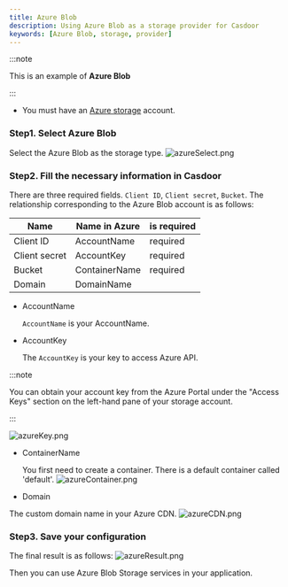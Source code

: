 ```yaml
---
title: Azure Blob
description: Using Azure Blob as a storage provider for Casdoor
keywords: [Azure Blob, storage, provider]
---
```


:::note

This is an example of **Azure Blob**

:::

- You must have an [Azure storage](https://docs.microsoft.com/azure/storage/common/storage-account-create?tabs=azure-portal) account.

### Step1. Select Azure Blob

Select the Azure Blob as the storage type. ![azureSelect.png](/img/providers/storage/azureSelect.png)

### Step2. Fill the necessary information in Casdoor

There are three required fields. `Client ID`, `Client secret`, `Bucket`. The relationship corresponding to the Azure Blob account is as follows:

|    Name       |   Name in Azure |   is required |
|      ----     |   ----          |  ----         |
|Client ID      |   AccountName   | required     |
|Client secret  |   AccountKey    | required      |
|Bucket         |   ContainerName | required     |
|Domain         |   DomainName    |               |

- AccountName

    `AccountName` is your AccountName.

- AccountKey

    The `AccountKey` is your key to access Azure API.

:::note

You can obtain your account key from the Azure Portal under the "Access Keys" section on the left-hand pane of your storage account.

:::

![azureKey.png](/img/providers/storage/azureKey.png)

- ContainerName

  You first need to create a container. There is a default container called 'default'.
![azureContainer.png](/img/providers/storage/azureContainer.png)

- Domain

The custom domain name in your Azure CDN.
![azureCDN.png](/img/providers/storage/azureCDN.png)

### Step3. Save your configuration

The final result is as follows:
![azureResult.png](/img/providers/storage/azureResult.png)

Then you can use Azure Blob Storage services in your application.